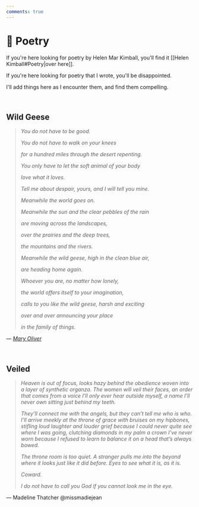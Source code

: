 ```yaml
---
comments: true
---
```

# 📝 Poetry
If you're here looking for poetry by Helen Mar Kimball, you'll find it [[Helen Kimball#Poetry|over here]].

If you're here looking for poetry that I wrote, you'll be disappointed.

I'll add things here as I encounter them, and find them compelling.

&nbsp;

## Wild Geese
> *You do not have to be good.*
> 
> *You do not have to walk on your knees*
> 
> *for a hundred miles through the desert repenting.*
> 
> *You only have to let the soft animal of your body*
> 
> *love what it loves.*
> 
> *Tell me about despair, yours, and I will tell you mine.*
> 
> *Meanwhile the world goes on.*
> 
> *Meanwhile the sun and the clear pebbles of the rain*
> 
> *are moving across the landscapes,*
> 
> *over the prairies and the deep trees,*
> 
> *the mountains and the rivers.*
> 
> *Meanwhile the wild geese, high in the clean blue air,*
> 
> *are heading home again.*
> 
> *Whoever you are, no matter how lonely,*
> 
> *the world offers itself to your imagination,*
> 
> *calls to you like the wild geese, harsh and exciting*
> 
> *over and over announcing your place*
> 
> *in the family of things.*

&mdash; *[Mary Oliver](https://www.poetry.com/poet/Mary+Oliver)*

&nbsp;

## Veiled
> *Heaven is out of focus, looks hazy behind the obedience woven into a layer of synthetic organza. The women will veil their faces, an order that comes from a voice I’ll only ever hear outside myself, a name I’ll never own sitting just behind my teeth.*
> 
> *They’ll connect me with the angels, but they can’t tell me who is who. I’ll arrive meekly at the throne of grace with bruises on my hipbones, stifling loud laughter and louder grief because I could never quite see where I was going, clutching diamonds in my palm a crown I’ve never worn because I refused to learn to balance it on a head that’s always bowed.*
> 
> *The throne room is too quiet. A stranger pulls me into the beyond where it looks just like it did before. Eyes to see what it is, as it is.*
> 
> *Coward.*
> 
> *I do not have to call you God if you cannot look me in the eye.*

&mdash; Madeline Thatcher @missmadiejean